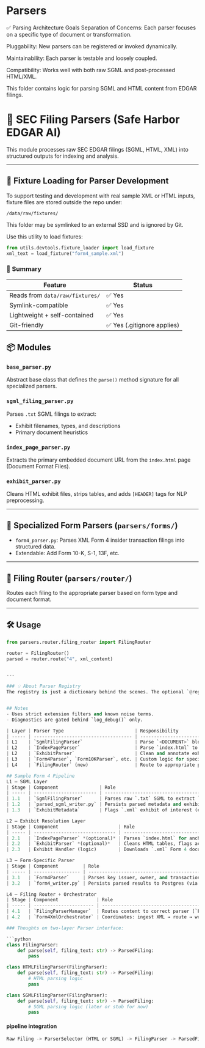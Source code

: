 # Parsers

✅ Parsing Architecture Goals
Separation of Concerns: Each parser focuses on a specific type of document or transformation.

Pluggability: New parsers can be registered or invoked dynamically.

Maintainability: Each parser is testable and loosely coupled.

Compatibility: Works well with both raw SGML and post-processed HTML/XML.

This folder contains logic for parsing SGML and HTML content from EDGAR filings.

# 🧾 SEC Filing Parsers (Safe Harbor EDGAR AI)

This module processes raw SEC EDGAR filings (SGML, HTML, XML) into structured outputs for indexing and analysis.

---

## 🔧 Fixture Loading for Parser Development

To support testing and development with real sample XML or HTML inputs, fixture files are stored outside the repo under:

`/data/raw/fixtures/`

This folder may be symlinked to an external SSD and is ignored by Git.

Use this utility to load fixtures:

```python
from utils.devtools.fixture_loader import load_fixture
xml_text = load_fixture("form4_sample.xml")
```

### 📌 Summary

| Feature                        | Status   |
|-------------------------------|----------|
| Reads from `data/raw/fixtures/` | ✅ Yes |
| Symlink-compatible             | ✅ Yes |
| Lightweight + self-contained   | ✅ Yes |
| Git-friendly                   | ✅ Yes (.gitignore applies) |

## 📦 Modules

### `base_parser.py`
Abstract base class that defines the `parse()` method signature for all specialized parsers.

### `sgml_filing_parser.py`
Parses `.txt` SGML filings to extract:
- Exhibit filenames, types, and descriptions
- Primary document heuristics

### `index_page_parser.py`
Extracts the primary embedded document URL from the `index.html` page (Document Format Files).

### `exhibit_parser.py`
Cleans HTML exhibit files, strips tables, and adds `[HEADER]` tags for NLP preprocessing.

---

## 🧩 Specialized Form Parsers (`parsers/forms/`)

- `form4_parser.py`: Parses XML Form 4 insider transaction filings into structured data.
- Extendable: Add Form 10-K, S-1, 13F, etc.

---

## 🚦 Filing Router (`parsers/router/`)

Routes each filing to the appropriate parser based on form type and document format.

---

## 🛠️ Usage

```python
from parsers.router.filing_router import FilingRouter

router = FilingRouter()
parsed = router.route("4", xml_content)


---

### 💡 About Parser Registry
The registry is just a dictionary behind the scenes. The optional `@register_parser` decorator approach is more dynamic and avoids hardcoding, but for now, **your current router pattern is fine** and avoids bloat.


## Notes
- Uses strict extension filters and known noise terms.
- Diagnostics are gated behind `log_debug()` only.

| Layer | Parser Type                          | Responsibility                                                                                                           |
| ----- | ------------------------------------ | ------------------------------------------------------------------------------------------------------------------------ |
| L1    | `SgmlFilingParser`                   | Parse `<DOCUMENT>` blocks from SGML `.txt` filings. Extract exhibit metadata, flag accessibility, guess primary document |
| L2    | `IndexPageParser`                    | Parse `index.html` to get embedded doc URLs or check anchor structure                                                    |
| L2    | `ExhibitParser`                      | Clean and annotate exhibit HTML                                                                                          |
| L3    | `Form4Parser`, `Form10KParser`, etc. | Custom logic for specific form types (XML Form 4, XBRL 10-K, etc.)                                                       |
| L4    | `FilingRouter` (new)                 | Route to appropriate parser(s) based on form type and extension (e.g., XML → Form 4 XML parser)                          |

## Sample Form 4 Pipeline
L1 – SGML Layer
| Stage | Component               | Role                                                  |
| ----- | ----------------------- | ----------------------------------------------------- |
| 1.1   | `SgmlFilingParser`      | Parses raw `.txt` SGML to extract `<DOCUMENT>` blocks |
| 1.2   | `parsed_sgml_writer.py` | Persists parsed metadata and exhibit structure        |
| 1.3   | `ExhibitMetadata`       | Flags `.xml` exhibit of interest (e.g. Form 4 XML)    |

L2 – Exhibit Resolution Layer
| Stage | Component                      | Role                                           |
| ----- | ------------------------------ | ---------------------------------------------- |
| 2.1   | `IndexPageParser` *(optional)* | Parses `index.html` for anchor link resolution |
| 2.2   | `ExhibitParser` *(optional)*   | Cleans HTML tables, flags accessibility issues |
| 2.3   | Exhibit Handler (logic)        | Downloads `.xml` Form 4 document to disk       |

L3 – Form-Specific Parser
| Stage | Component         | Role                                                             |
| ----- | ----------------- | ---------------------------------------------------------------- |
| 3.1   | `Form4Parser`     | Parses key issuer, owner, and transaction fields from Form 4 XML |
| 3.2   | `form4_writer.py` | Persists parsed results to Postgres (via ORM)                    |

L4 – Filing Router + Orchestrator
| Stage | Component              | Role                                                                |
| ----- | ---------------------- | ------------------------------------------------------------------- |
| 4.1   | `FilingParserManager`  | Routes content to correct parser (`Form4Parser`) based on form type |
| 4.2   | `Form4XmlOrchestrator` | Coordinates: ingest XML → route → write → log                       |

### Thoughts on two-layer Parser interface:

```python
class FilingParser:
    def parse(self, filing_text: str) -> ParsedFiling:
        pass

class HTMLFilingParser(FilingParser):
    def parse(self, filing_text: str) -> ParsedFiling:
        # HTML parsing logic
        pass

class SGMLFilingParser(FilingParser):
    def parse(self, filing_text: str) -> ParsedFiling:
        # SGML parsing logic (later or stub for now)
        pass
```

#### pipeline integration
```rust
Raw Filing -> ParserSelector (HTML or SGML) -> FilingParser -> ParsedFiling (text blocks, exhibits, metadata) -> Storage
```
